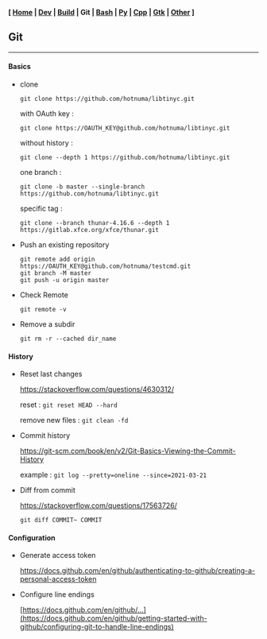 <link href="../style.css" rel="stylesheet"></link>

**[ [Home](../index.html) | [Dev](00-dev.html) | [Build](05-build.html) | Git | [Bash](15-bash.html) | [Py](20-python.html) | [Cpp](25-cpp.html) | [Gtk](30-gtk.html) | [Other](99-other.html) ]**

## Git

---

#### Basics

* clone

    `git clone https://github.com/hotnuma/libtinyc.git`
    
    with OAuth key :
    
    `git clone https://OAUTH_KEY@github.com/hotnuma/libtinyc.git`
    
    without history :
    
    `git clone --depth 1 https://github.com/hotnuma/libtinyc.git`
    
    one branch :
    
    `git clone -b master --single-branch https://github.com/hotnuma/libtinyc.git`

    specific tag :
    
    `git clone --branch thunar-4.16.6 --depth 1 https://gitlab.xfce.org/xfce/thunar.git`

* Push an existing repository
    
    ```
    git remote add origin https://OAUTH_KEY@github.com/hotnuma/testcmd.git
    git branch -M master
    git push -u origin master
    ```

* Check Remote

    `git remote -v`

* Remove a subdir

    `git rm -r --cached dir_name`

#### History

* Reset last changes
    
    https://stackoverflow.com/questions/4630312/  
    
    reset : `git reset HEAD --hard`
    
    remove new files : `git clean -fd`
    
* Commit history
    
    https://git-scm.com/book/en/v2/Git-Basics-Viewing-the-Commit-History  
    
    example : `git log --pretty=oneline --since=2021-03-21`

* Diff from commit
    
    https://stackoverflow.com/questions/17563726/  
    
    `git diff COMMIT~ COMMIT`

#### Configuration

* Generate access token
    
    https://docs.github.com/en/github/authenticating-to-github/creating-a-personal-access-token  

* Configure line endings
    
    [https://docs.github.com/en/github/...](https://docs.github.com/en/github/getting-started-with-github/configuring-git-to-handle-line-endings)  


